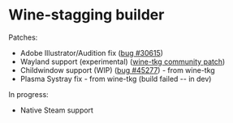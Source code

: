 # Wine-stagging builder
Patches:
- Adobe Illustrator/Audition fix ([bug #30615](https://bugs.winehq.org/show_bug.cgi?id=30615))
- Wayland support (experimental) ([wine-tkg community patch](https://github.com/Frogging-Family/community-patches/blob/master/wine-tkg-git/wine_wayland_driver.mypatch))
- Childwindow support (WIP) ([bug #45277](https://bugs.winehq.org/show_bug.cgi?id=45277)) - from wine-tkg
- Plasma Systray fix - from wine-tkg (build failed -- in dev)

In progress:
- Native Steam support

